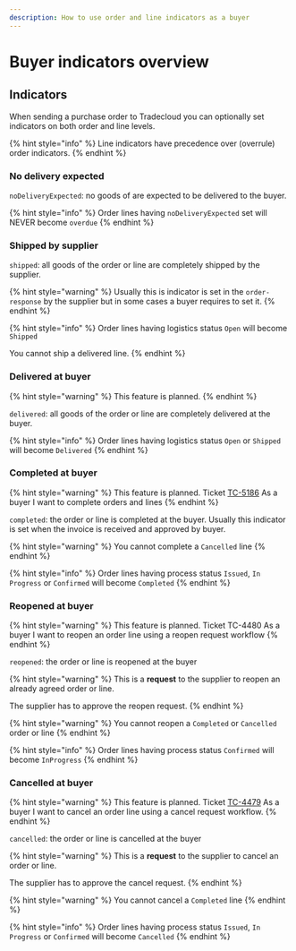 ```yaml
---
description: How to use order and line indicators as a buyer
---
```


# Buyer indicators overview

## Indicators

When sending a purchase order to Tradecloud you can optionally set indicators on both order and line levels.

{% hint style="info" %}
Line indicators have precedence over \(overrule\) order indicators.
{% endhint %}

### No delivery expected

`noDeliveryExpected`: no goods of are expected to be delivered to the buyer.

{% hint style="info" %}
Order lines having `noDeliveryExpected` set will NEVER become `overdue`
{% endhint %}

### Shipped by supplier

`shipped`: all goods of the order or line are completely shipped by the supplier. 

{% hint style="warning" %}
Usually this is indicator is set in the `order-response` by the supplier but in some cases a buyer requires to set it.
{% endhint %}

{% hint style="info" %}
Order lines having logistics status `Open` will become `Shipped`

You cannot ship a delivered line.
{% endhint %}

### Delivered at buyer

{% hint style="warning" %}
This feature is planned. 
{% endhint %}

`delivered`: all goods of the order or line are completely delivered at the buyer.

{% hint style="info" %}
Order lines having logistics status `Open` or `Shipped` will become `Delivered`
{% endhint %}

### Completed at buyer

{% hint style="warning" %}
This feature is planned.  Ticket [TC-5186](https://tradecloud.atlassian.net/browse/TC-5186) As a buyer I want to complete orders and lines
{% endhint %}

`completed`: the order or line is completed at the buyer. Usually this indicator is set when the invoice is received and approved by buyer.

{% hint style="warning" %}
You cannot complete a `Cancelled` line
{% endhint %}

{% hint style="info" %}
Order lines having process status `Issued`, `In Progress` or `Confirmed` will become `Completed`
{% endhint %}

### Reopened at buyer

{% hint style="warning" %}
This feature is planned. Ticket TC-4480 As a buyer I want to reopen an order line using a reopen request workflow
{% endhint %}

`reopened`: the order or line is reopened at the buyer

{% hint style="warning" %}
This is a **request** to the supplier to reopen an already agreed order or line. 

The supplier has to approve the reopen request.
{% endhint %}

{% hint style="warning" %}
You cannot reopen a `Completed` or `Cancelled` order or line
{% endhint %}

{% hint style="info" %}
Order lines having process status `Confirmed` will become `InProgress`
{% endhint %}

### Cancelled at buyer

{% hint style="warning" %}
This feature is planned. Ticket [TC-4479](https://tradecloud.atlassian.net/browse/TC-4479) As a buyer I want to cancel an order line using a cancel request workflow.
{% endhint %}

`cancelled`: the order or line is cancelled at the buyer

{% hint style="warning" %}
This is a **request** to the supplier to cancel an order or line. 

The supplier has to approve the cancel request.
{% endhint %}

{% hint style="warning" %}
You cannot cancel a `Completed` line
{% endhint %}

{% hint style="info" %}
Order lines having process status `Issued`, `In Progress` or `Confirmed` will become `Cancelled`
{% endhint %}

